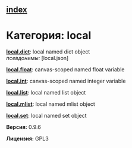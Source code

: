 [index](index.html) 
---

# Категория: local




[**local.dict**](local.dict.html): local named dict object <br>
_псевдонимы:_ \[local.json\]


[**local.float**](local.float.html): canvas-scoped named float variable 

[**local.int**](local.int.html): canvas-scoped named integer variable 

[**local.list**](local.list.html): local named list object 

[**local.mlist**](local.mlist.html): local named mlist object 

[**local.set**](local.set.html): local named set object 


**Версия:** 0.9.6

**Лицензия:** GPL3
